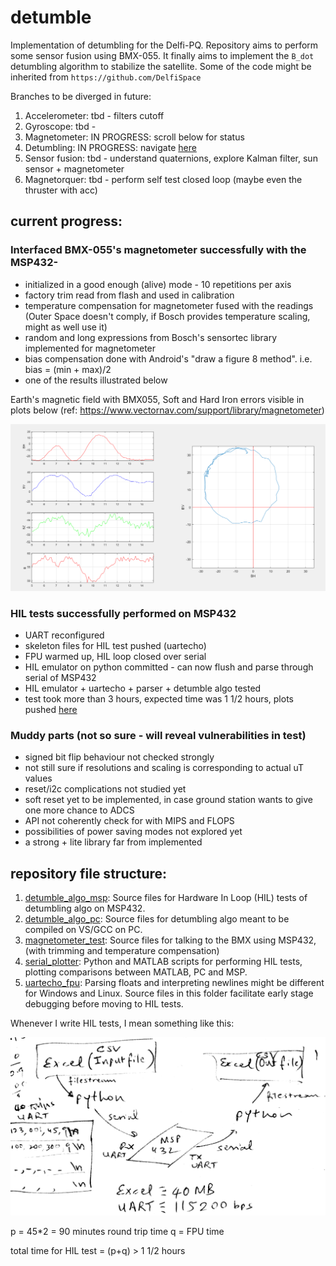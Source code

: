 # detumble

Implementation of detumbling for the Delfi-PQ.
Repository aims to perform some sensor fusion using BMX-055. It finally aims to implement the `B_dot` detumbling algorithm to stabilize the satellite. 
Some of the code might be inherited from `https://github.com/DelfiSpace` 

Branches to be diverged in future: 

1. Accelerometer: tbd - filters cutoff
2. Gyroscope: tbd - 
3. Magnetometer: IN PROGRESS: scroll below for status
4. Detumbling: IN PROGRESS: navigate [here](https://github.com/nilay994/detumble/tree/master/detumble_algo_pc)
5. Sensor fusion: tbd - understand quaternions, explore Kalman filter, sun sensor + magnetometer
6. Magnetorquer: tbd - perform self test closed loop (maybe even the thruster with acc)

## current progress:
### Interfaced BMX-055's magnetometer successfully with the MSP432-

- initialized in a good enough (alive) mode - 10 repetitions per axis
- factory trim read from flash and used in calibration
- temperature compensation for magnetometer fused with the readings (Outer Space doesn't comply, if Bosch provides temperature scaling, might as well use it)
- random and long expressions from Bosch's sensortec library implemented for magnetometer
- bias compensation done with Android's "draw a figure 8 method". i.e. bias = (min + max)/2
- one of the results illustrated below
 
Earth's magnetic field with BMX055, Soft and Hard Iron errors visible in plots below (ref: https://www.vectornav.com/support/library/magnetometer)

![iron_error](https://github.com/nilay994/detumble/blob/master/iron_calib.PNG)

### HIL tests successfully performed on MSP432
- UART reconfigured
- skeleton files for HIL test pushed (uartecho) 
- FPU warmed up, HIL loop closed over serial
- HIL emulator on python committed - can now flush and parse through serial of MSP432
- HIL emulator + uartecho + parser + detumble algo tested 
- test took more than 3 hours, expected time was 1 1/2 hours, plots pushed [here](https://github.com/nilay994/detumble/tree/master/serial_plotter)

### Muddy parts (not so sure - will reveal vulnerabilities in test)

- signed bit flip behaviour not checked strongly
- not still sure if resolutions and scaling is corresponding to actual uT values
- reset/i2c complications not studied yet
- soft reset yet to be implemented, in case ground station wants to give one more chance to ADCS
- API not coherently check for with MIPS and FLOPS
- possibilities of power saving modes not explored yet
- a strong + lite library far from implemented

## repository file structure:
1. [detumble_algo_msp](https://github.com/nilay994/detumble/tree/master/detumble_algo_msp): Source files for Hardware In Loop (HIL) tests of detumbling algo on MSP432.
2. [detumble_algo_pc](https://github.com/nilay994/detumble/tree/master/detumble_algo_pc): Source files for detumbling algo meant to be compiled on VS/GCC on PC.
3. [magnetometer_test](https://github.com/nilay994/detumble/tree/master/magnetometer_test): Source files for talking to the BMX using MSP432, (with trimming and temperature compensation)
4. [serial_plotter](https://github.com/nilay994/detumble/tree/master/serial_plotter): Python and MATLAB scripts for performing HIL tests, plotting comparisons between MATLAB, PC and MSP.
5. [uartecho_fpu](https://github.com/nilay994/detumble/tree/master/uartecho_fpu): Parsing floats and interpreting newlines might be different for Windows and Linux. Source files in this folder facilitate early stage debugging before moving to HIL tests. 

Whenever I write HIL tests, I mean something like this: 

![hil_image](https://github.com/nilay994/detumble/blob/master/hil_tests.jpg)

p = 45*2 = 90 minutes round trip time
q = FPU time 

total time for HIL test = (p+q) > 1 1/2 hours